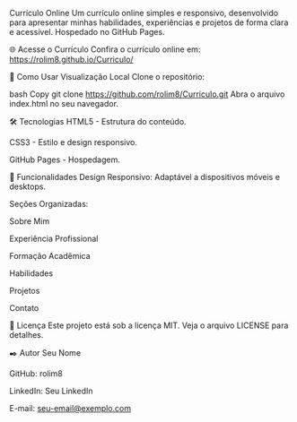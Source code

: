 Currículo Online
Um currículo online simples e responsivo, desenvolvido para apresentar minhas habilidades, experiências e projetos de forma clara e acessível. Hospedado no GitHub Pages.

🌐 Acesse o Currículo
Confira o currículo online em:
https://rolim8.github.io/Curriculo/

🚀 Como Usar
Visualização Local
Clone o repositório:

bash
Copy
git clone https://github.com/rolim8/Curriculo.git
Abra o arquivo index.html no seu navegador.

🛠️ Tecnologias
HTML5 - Estrutura do conteúdo.

CSS3 - Estilo e design responsivo.

GitHub Pages - Hospedagem.

🎨 Funcionalidades
Design Responsivo: Adaptável a dispositivos móveis e desktops.

Seções Organizadas:

Sobre Mim

Experiência Profissional

Formação Acadêmica

Habilidades

Projetos

Contato

📄 Licença
Este projeto está sob a licença MIT. Veja o arquivo LICENSE para detalhes.

✒️ Autor
Seu Nome

GitHub: rolim8

LinkedIn: Seu LinkedIn

E-mail: seu-email@exemplo.com
